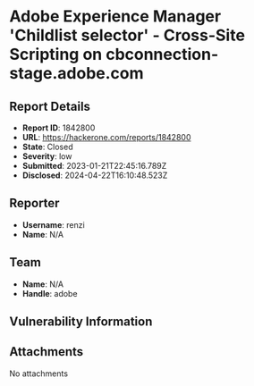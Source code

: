 # Adobe Experience Manager 'Childlist selector' - Cross-Site Scripting on cbconnection-stage.adobe.com 

## Report Details
- **Report ID**: 1842800
- **URL**: https://hackerone.com/reports/1842800
- **State**: Closed
- **Severity**: low
- **Submitted**: 2023-01-21T22:45:16.789Z
- **Disclosed**: 2024-04-22T16:10:48.523Z

## Reporter
- **Username**: renzi
- **Name**: N/A

## Team
- **Name**: N/A
- **Handle**: adobe

## Vulnerability Information


## Attachments
No attachments
